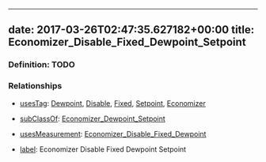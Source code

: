 
---
date: 2017-03-26T02:47:35.627182+00:00
title: Economizer_Disable_Fixed_Dewpoint_Setpoint
---
### Definition: TODO

### Relationships

* [usesTag](https://brickschema.org/schema/1.0/BrickFrame#usesTag): [Dewpoint](https://brickschema.org/schema/1.0/BrickTag#Dewpoint), [Disable](https://brickschema.org/schema/1.0/BrickTag#Disable), [Fixed](https://brickschema.org/schema/1.0/BrickTag#Fixed), [Setpoint](https://brickschema.org/schema/1.0/BrickTag#Setpoint), [Economizer](https://brickschema.org/schema/1.0/BrickTag#Economizer)

* [subClassOf](http://www.w3.org/2000/01/rdf-schema#subClassOf): [Economizer_Dewpoint_Setpoint](https://brickschema.org/schema/1.0/Brick#Economizer_Dewpoint_Setpoint)

* [usesMeasurement](https://brickschema.org/schema/1.0/BrickFrame#usesMeasurement): [Economizer_Disable_Fixed_Dewpoint](https://brickschema.org/schema/1.0/Brick#Economizer_Disable_Fixed_Dewpoint)

* [label](http://www.w3.org/2000/01/rdf-schema#label): Economizer Disable Fixed Dewpoint Setpoint
